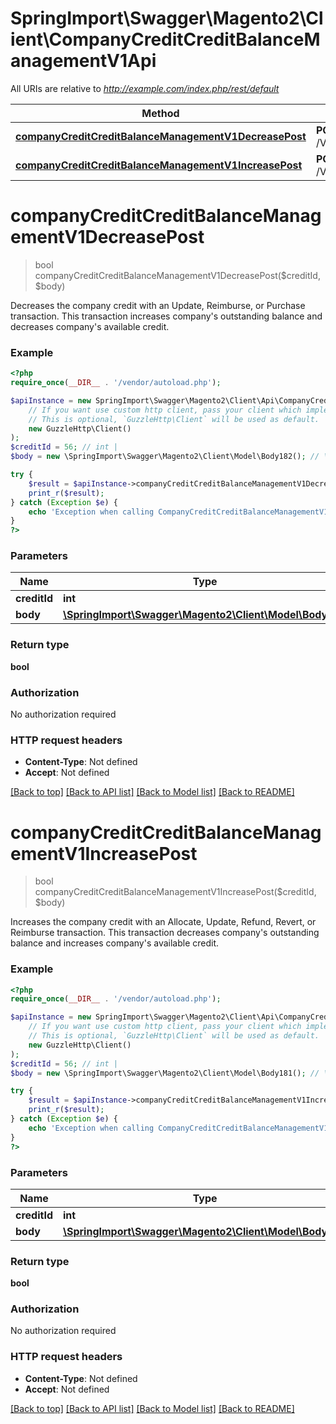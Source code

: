 # SpringImport\Swagger\Magento2\Client\CompanyCreditCreditBalanceManagementV1Api

All URIs are relative to *http://example.com/index.php/rest/default*

Method | HTTP request | Description
------------- | ------------- | -------------
[**companyCreditCreditBalanceManagementV1DecreasePost**](CompanyCreditCreditBalanceManagementV1Api.md#companyCreditCreditBalanceManagementV1DecreasePost) | **POST** /V1/companyCredits/{creditId}/decreaseBalance | 
[**companyCreditCreditBalanceManagementV1IncreasePost**](CompanyCreditCreditBalanceManagementV1Api.md#companyCreditCreditBalanceManagementV1IncreasePost) | **POST** /V1/companyCredits/{creditId}/increaseBalance | 


# **companyCreditCreditBalanceManagementV1DecreasePost**
> bool companyCreditCreditBalanceManagementV1DecreasePost($creditId, $body)



Decreases the company credit with an Update, Reimburse, or Purchase transaction. This transaction increases company's outstanding balance and decreases company's available credit.

### Example
```php
<?php
require_once(__DIR__ . '/vendor/autoload.php');

$apiInstance = new SpringImport\Swagger\Magento2\Client\Api\CompanyCreditCreditBalanceManagementV1Api(
    // If you want use custom http client, pass your client which implements `GuzzleHttp\ClientInterface`.
    // This is optional, `GuzzleHttp\Client` will be used as default.
    new GuzzleHttp\Client()
);
$creditId = 56; // int | 
$body = new \SpringImport\Swagger\Magento2\Client\Model\Body182(); // \SpringImport\Swagger\Magento2\Client\Model\Body182 | 

try {
    $result = $apiInstance->companyCreditCreditBalanceManagementV1DecreasePost($creditId, $body);
    print_r($result);
} catch (Exception $e) {
    echo 'Exception when calling CompanyCreditCreditBalanceManagementV1Api->companyCreditCreditBalanceManagementV1DecreasePost: ', $e->getMessage(), PHP_EOL;
}
?>
```

### Parameters

Name | Type | Description  | Notes
------------- | ------------- | ------------- | -------------
 **creditId** | **int**|  |
 **body** | [**\SpringImport\Swagger\Magento2\Client\Model\Body182**](../Model/Body182.md)|  | [optional]

### Return type

**bool**

### Authorization

No authorization required

### HTTP request headers

 - **Content-Type**: Not defined
 - **Accept**: Not defined

[[Back to top]](#) [[Back to API list]](../../README.md#documentation-for-api-endpoints) [[Back to Model list]](../../README.md#documentation-for-models) [[Back to README]](../../README.md)

# **companyCreditCreditBalanceManagementV1IncreasePost**
> bool companyCreditCreditBalanceManagementV1IncreasePost($creditId, $body)



Increases the company credit with an Allocate, Update, Refund, Revert, or Reimburse transaction. This transaction decreases company's outstanding balance and increases company's available credit.

### Example
```php
<?php
require_once(__DIR__ . '/vendor/autoload.php');

$apiInstance = new SpringImport\Swagger\Magento2\Client\Api\CompanyCreditCreditBalanceManagementV1Api(
    // If you want use custom http client, pass your client which implements `GuzzleHttp\ClientInterface`.
    // This is optional, `GuzzleHttp\Client` will be used as default.
    new GuzzleHttp\Client()
);
$creditId = 56; // int | 
$body = new \SpringImport\Swagger\Magento2\Client\Model\Body181(); // \SpringImport\Swagger\Magento2\Client\Model\Body181 | 

try {
    $result = $apiInstance->companyCreditCreditBalanceManagementV1IncreasePost($creditId, $body);
    print_r($result);
} catch (Exception $e) {
    echo 'Exception when calling CompanyCreditCreditBalanceManagementV1Api->companyCreditCreditBalanceManagementV1IncreasePost: ', $e->getMessage(), PHP_EOL;
}
?>
```

### Parameters

Name | Type | Description  | Notes
------------- | ------------- | ------------- | -------------
 **creditId** | **int**|  |
 **body** | [**\SpringImport\Swagger\Magento2\Client\Model\Body181**](../Model/Body181.md)|  | [optional]

### Return type

**bool**

### Authorization

No authorization required

### HTTP request headers

 - **Content-Type**: Not defined
 - **Accept**: Not defined

[[Back to top]](#) [[Back to API list]](../../README.md#documentation-for-api-endpoints) [[Back to Model list]](../../README.md#documentation-for-models) [[Back to README]](../../README.md)

